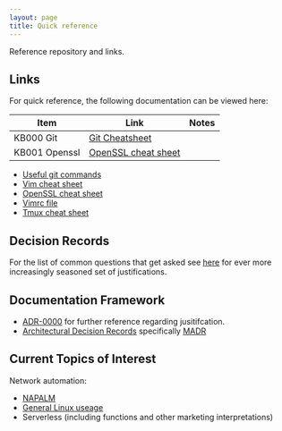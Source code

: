```yaml
---
layout: page
title: Quick reference
---
```


Reference repository and links.

## Links

For quick reference, the following documentation can be viewed here:

|Item                  |Link                  |Notes                  |
|----------------------|----------------------|-----------------------|
| KB000 Git | [Git Cheatsheet](https://niksheridan.github.io/appendices/KB00001_git_cheatsheet.html) | |
| KB001 Openssl | [OpenSSL cheat sheet](https://niksheridan.github.io/appendices/KB00101_openssl.md) | |

* [Useful git commands](https://niksheridan.github.io/appendices/KB00001_git_cheatsheet.html)
* [Vim cheat sheet](https://vim.rtorr.com)
* [OpenSSL cheat sheet](https://niksheridan.github.io/appendices/KB00101_openssl.md)
* [Vimrc file](https://raw.githubusercontent.com/niksheridan/niksheridan.github.io/master/appendices/.vimrc)
* [Tmux cheat sheet](https://tmuxcheatsheet.com)

## Decision Records

For the list of common questions that get asked see [here](https://niksheridan.github.io/decisions)
for ever more increasingly seasoned set of justifications.

## Documentation Framework

* [ADR-0000](https://niksheridan.github.io/decisions/ADR-0000_use_of_MADRs.html) 
for further reference regarding jusitifcation.
* [Architectural Decision Records](https://adr.github.io/) specifically 
[MADR](https://github.com/adr/madr)

## Current Topics of Interest

Network automation:

* [NAPALM](https://napalm.readthedocs.io/en/latest/)
* [General Linux useage](https://niksheridan.github.io/decisions/ADR-0001_use_of_linux.html)
* Serverless (including functions and other marketing interpretations)
